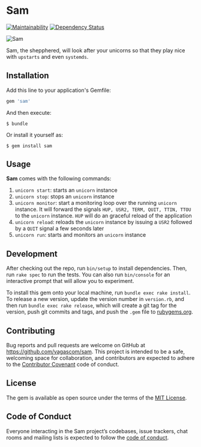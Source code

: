 # Sam

[![Maintainability](https://api.codeclimate.com/v1/badges/a8c24394996582c1b59f/maintainability)](https://codeclimate.com/github/VAGAScom/sam/maintainability)
[![Dependency Status](https://beta.gemnasium.com/badges/github.com/VAGAScom/sam.svg)](https://beta.gemnasium.com/projects/github.com/VAGAScom/sam)


![Sam](https://vignette.wikia.nocookie.net/looneytunes/images/c/c9/Sam_Sheepdog_300-1-.gif/revision/latest?cb=20170411195916)

Sam, the shepphered, will look after your unicorns so that they play nice with `upstarts` and even `systemds`. 

## Installation

Add this line to your application's Gemfile:

```ruby
gem 'sam'
```

And then execute:

    $ bundle

Or install it yourself as:

    $ gem install sam

## Usage

**Sam** comes with the following commands:

1. `unicorn start`: starts an  `unicorn` instance
2. `unicorn stop`: stops an `unicorn` instance
3. `unicorn monitor`: start a monitoring loop over the running `unicorn` instance. It will forward the signals `HUP, USR2, TERM, QUIT, TTIN, TTOU` to the `unicorn` instance. `HUP` will do an graceful reload of the application
4. `unicorn reload`: reloads the `unicorn` instance by issuing a `USR2` followed by a `QUIT` signal a few seconds later
5. `unicorn run`: starts and monitors an `unicorn` instance

## Development

After checking out the repo, run `bin/setup` to install dependencies. Then, run `rake spec` to run the tests. You can also run `bin/console` for an interactive prompt that will allow you to experiment.

To install this gem onto your local machine, run `bundle exec rake install`. To release a new version, update the version number in `version.rb`, and then run `bundle exec rake release`, which will create a git tag for the version, push git commits and tags, and push the `.gem` file to [rubygems.org](https://rubygems.org).

## Contributing

Bug reports and pull requests are welcome on GitHub at https://github.com/vagascom/sam. This project is intended to be a safe, welcoming space for collaboration, and contributors are expected to adhere to the [Contributor Covenant](http://contributor-covenant.org) code of conduct.

## License

The gem is available as open source under the terms of the [MIT License](https://opensource.org/licenses/MIT).

## Code of Conduct

Everyone interacting in the Sam project’s codebases, issue trackers, chat rooms and mailing lists is expected to follow the [code of conduct](https://github.com/[USERNAME]/sam/blob/master/CODE_OF_CONDUCT.md).
